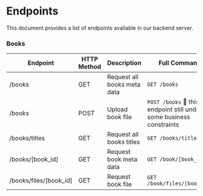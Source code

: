 # Endpoints

This document provides a list of endpoints available in our backend server.

### Books

| Endpoint | HTTP Method | Description | Full Command |
|----------|-------------|-------------|--------------|
| /books | GET | Request all books meta data | `GET /books` |
| /books | POST | Upload book file | `POST /books` 🚩 this endpoint still under some business constraints | 
| /books/titles | GET | Request all books titles | `GET /books/titles` |
| /books/[book_id] | GET | Request book meta data| `GET /book/[book_id]` |
| /books/files/[book_id] | GET | Request book file | `GET /book/files/[book_id]` |





<!-- 

### Books

| Endpoint | HTTP Method | Description | Full Command |
|----------|-------------|-------------|--------------| 
| /books | GET | Request all books meta data | `GET /books` | 

-->
